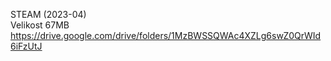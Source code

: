 STEAM (2023-04)
<br/>
Velikost 67MB https://drive.google.com/drive/folders/1MzBWSSQWAc4XZLg6swZ0QrWId6iFzUtJ
